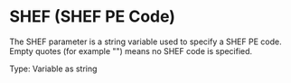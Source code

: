 # SHEF (SHEF PE Code)

The SHEF parameter is a string variable used to specify a SHEF PE code. Empty quotes (for example "") means no SHEF code is specified.

Type: Variable as string
